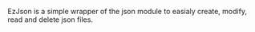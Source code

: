 EzJson is a simple wrapper of the json module to easialy create, modify, read and delete json files.
